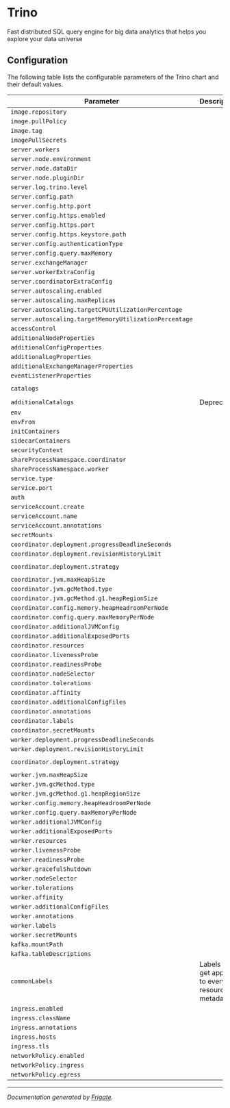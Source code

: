 
Trino
===========

Fast distributed SQL query engine for big data analytics that helps you explore your data universe


## Configuration

The following table lists the configurable parameters of the Trino chart and their default values.

| Parameter                | Description             | Default                                           |
| ------------------------ | ----------------------- |---------------------------------------------------|
| `image.repository` |  | `"trinodb/trino"`                                 |
| `image.pullPolicy` |  | `"IfNotPresent"`                                  |
| `image.tag` |  | `464`                                             |
| `imagePullSecrets` |  | `[]`               |
| `server.workers` |  | `2`                                               |
| `server.node.environment` |  | `"production"`                                    |
| `server.node.dataDir` |  | `"/data/trino"`                                   |
| `server.node.pluginDir` |  | `"/usr/lib/trino/plugin"`                         |
| `server.log.trino.level` |  | `"INFO"`                                          |
| `server.config.path` |  | `"/etc/trino"`                                    |
| `server.config.http.port` |  | `8080`                                            |
| `server.config.https.enabled` |  | `false`                                           |
| `server.config.https.port` |  | `8443`                                            |
| `server.config.https.keystore.path` |  | `""`                                              |
| `server.config.authenticationType` |  | `""`                                              |
| `server.config.query.maxMemory` |  | `"4GB"`                                           |
| `server.exchangeManager` |  | `{}`                                    |
| `server.workerExtraConfig` |  | `""`                                              |
| `server.coordinatorExtraConfig` |  | `""`                                              |
| `server.autoscaling.enabled` |  | `false`                                           |
| `server.autoscaling.maxReplicas` |  | `5`                                               |
| `server.autoscaling.targetCPUUtilizationPercentage` |  | `50`                                              |
| `server.autoscaling.targetMemoryUtilizationPercentage` |  | `80`                                              |
| `accessControl` |  | `{}`                                              |
| `additionalNodeProperties` |  | `{}`                                              |
| `additionalConfigProperties` |  | `{}`                                              |
| `additionalLogProperties` |  | `{}`                                              |
| `additionalExchangeManagerProperties` |  | `{}`                                              |
| `eventListenerProperties` |  | `{}`                                              |
| `catalogs` |  | `{"tpcds":"connector.name=tpcds\ntpcds.splits-per-node=4\n","tpch":"connector.name=tpch\ntpch.splits-per-node=4\n"}`                                              |
| `additionalCatalogs` | Deprecated | `{}`                                              |
| `env` |  | `[]`                                              |
| `envFrom` |  | `[]`                                              |
| `initContainers` |  | `{}`                                              |
| `sidecarContainers` |  | `{}`                                              |
| `securityContext` |  | `{"runAsGroup":1000,"runAsUser":1000}`                                            |
| `shareProcessNamespace.coordinator` |  | `false`                                           |
| `shareProcessNamespace.worker` |  | `false`                                           |
| `service.type` |  | `"ClusterIP"`                                     |
| `service.port` |  | `8080`                                            |
| `auth` |  | `{}`                                              |
| `serviceAccount.create` |  | `false`                                           |
| `serviceAccount.name` |  | `""`                                              |
| `serviceAccount.annotations` |  | `{}`                                              |
| `secretMounts` |  | `[]`                                              |
| `coordinator.deployment.progressDeadlineSeconds` |  | `600`                                            |
| `coordinator.deployment.revisionHistoryLimit` |  | `10`                                            |
| `coordinator.deployment.strategy` |  | `{"rollingUpdate":{"maxSurge":"25%","maxUnavailable":"25%"},"type":"RollingUpdate"}`                                            |
| `coordinator.jvm.maxHeapSize` |  | `"8G"`                                            |
| `coordinator.jvm.gcMethod.type` |  | `"UseG1GC"`                                       |
| `coordinator.jvm.gcMethod.g1.heapRegionSize` |  | `"32M"`                                           |
| `coordinator.config.memory.heapHeadroomPerNode` |  | `""`                                              |
| `coordinator.config.query.maxMemoryPerNode` |  | `"1GB"`                                           |
| `coordinator.additionalJVMConfig` |  | `{}`                                              |
| `coordinator.additionalExposedPorts` |  | `{}`                                              |
| `coordinator.resources` |  | `{}`                                              |
| `coordinator.livenessProbe` |  | `{}`                                              |
| `coordinator.readinessProbe` |  | `{}`                                              |
| `coordinator.nodeSelector` |  | `{}`                                              |
| `coordinator.tolerations` |  | `[]`                                              |
| `coordinator.affinity` |  | `{}`                                              |
| `coordinator.additionalConfigFiles` |  | `{}`                                              |
| `coordinator.annotations` |  | `{}`                                              |
| `coordinator.labels` |  | `{}`                                              |
| `coordinator.secretMounts` |  | `[]`                                              |
| `worker.deployment.progressDeadlineSeconds` |  | `600`                                            |
| `worker.deployment.revisionHistoryLimit` |  | `10`                                            |
| `coordinator.deployment.strategy` |  | `{"rollingUpdate":{"maxSurge":"25%","maxUnavailable":"25%"},"type":"RollingUpdate"}`                                            |
| `worker.jvm.maxHeapSize` |  | `"8G"`                                            |
| `worker.jvm.gcMethod.type` |  | `"UseG1GC"`                                       |
| `worker.jvm.gcMethod.g1.heapRegionSize` |  | `"32M"`                                           |
| `worker.config.memory.heapHeadroomPerNode` |  | `""`                                              |
| `worker.config.query.maxMemoryPerNode` |  | `"1GB"`                                           |
| `worker.additionalJVMConfig` |  | `{}`                                              |
| `worker.additionalExposedPorts` |  | `{}`                                              |
| `worker.resources` |  | `{}`                                              |
| `worker.livenessProbe` |  | `{}`                                              |
| `worker.readinessProbe` |  | `{}`                                              |
| `worker.gracefulShutdown` |  |  `{"enabled":false,"gracePeriodSeconds":120}`                                              |
| `worker.nodeSelector` |  | `{}`                                              |
| `worker.tolerations` |  | `[]`                                              |
| `worker.affinity` |  | `{}`                                              |
| `worker.additionalConfigFiles` |  | `{}`                                              |
| `worker.annotations` |  | `{}`                                              |
| `worker.labels` |  | `{}`                                              |
| `worker.secretMounts` |  | `[]`                                              |
| `kafka.mountPath` |  | `"/etc/trino/schemas"`                            |
| `kafka.tableDescriptions` |  | `{}`                                              |
| `commonLabels` | Labels that get applied to every resource's metadata | `{}`                                              |
| `ingress.enabled` |  | `false`                                           |
| `ingress.className` |  | `""`                                              |
| `ingress.annotations` |  | `{}`                                              |
| `ingress.hosts` |  | `[]`                                              |
| `ingress.tls` |  | `[]`                                              |
| `networkPolicy.enabled` |  | `false`                                              |
| `networkPolicy.ingress` |  | `[]`                                              |
| `networkPolicy.egress` |  | `[]`                                              |



---
_Documentation generated by [Frigate](https://frigate.readthedocs.io)._

